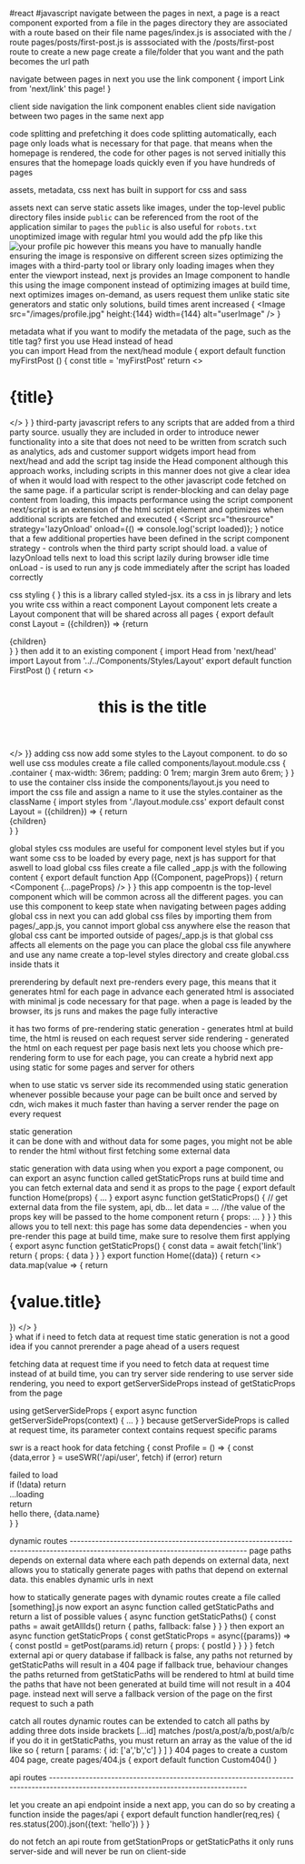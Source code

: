 #react #javascript 
navigate between the pages 
in next, a page is a react component exported from a file in the pages directory 
they are associated with a route based on their file name 
     pages/index.js is associated with the / route
     pages/posts/first-post.js is asssociated with the /posts/first-post route 
to create a new page 
     create a file/folder that you want and the path becomes the url path 
          
navigate between pages 
     in next you use the link component 
     {
          import Link from 'next/link'
            <Link href="/posts/first-post">
          <a>this page!</a>
          </Link>
     }

client side navigation 
     the link component enables client side navigation between two pages in the same next app 

code splitting and prefetching 
     it does code splitting automatically, each page only loads what is necessary 
     for that page. that means when the homepage is rendered, the code for other pages is not served initially 
     this ensures that the homepage loads quickly even if you have hundreds of pages 

assets, metadata, css 
     next has built in support for css and sass 

assets 
     next can serve static assets like images, under the top-level public directory 
     files inside `public` can be referenced from the root of the application similar to `pages`
     the `public` is also useful for `robots.txt`
unoptimized image 
     with regular html you would add the pfp like this 
          <img src="/images/profiile.jpg" alt="your profile pic" />
     however this means you have to manually handle 
          ensuring the image is responsive on different screen sizes 
          optimizing the images with a third-party tool or library 
          only loading images when they enter the viewport 
     instead, next js provides an Image component to handle this 
using the image component 
     instead of optimizing images at build time, next optimizes images on-demand, as users request them 
     unlike static site generators and static only solutions, build times arent increased 
     {
          <Image src="/images/profile.jpg" height:{144} width={144} alt="userImage" />
     }

metadata 
     what if you want to modify the metadata of the page, such as the title tag?
     first you use Head instead of head  
     you can import Head from the next/head module 
          {
               export default function myFirstPost () {
                    const title = 'myFirstPost'
                    return <>
                         <Head>
                              <title>{title}</title>
                         <div>
                              <h1>{title}</h1>
                         </div>
                         </>
               }
          }
third-party javascript 
     refers to any scripts that are added from a third party source. usually they are included in order to introduce newer functionality into a site that does not 
     need to be written from scratch such as analytics, ads and customer support widgets 
          import head from next/head and add the script tag inside the Head component
     although this approach works, including scripts in this manner does not give a clear idea of when it would load with respect to the other javascript code fetched 
     on the same page. if a particular script is render-blocking and can delay page content from loading, this impacts performance 
using the script component 
     next/script is an extension of the html script element and optimizes when additional scripts are fetched and executed 
          {
               <Script src="thesrource" strategy='lazyOnload' onload={() => console.log('script loaded)};
          }
     notice that a few additional properties have been defined in the script component 
          strategy - controls when the third party script should load. a value of lazyOnload tells next to load this script lazily during browser idle time 
          onLoad - is used to run any js code immediately after the script has loaded correctly 

css styling 
     { <style jsx>{``}</style> }
     this is a library called styled-jsx. its a css in js library and lets you write css within a react component 
Layout component
     lets create a Layout component that will be shared across all pages 
          {
               export default const Layout = ({children}) => {return <div>{children}</div>}
          }
     then add it to an existing component
          {
               import Head from 'next/head'
               import Layout from '../../Components/Styles/Layout'
               export default function FirstPost () {
                    return <> <Layout>
                         <Head><title>this is the tile</title></Head>
                         <header>
                         <h1>this is the title</h1>
                         </header>
                         </Layout>
                    </>
               }}
     adding css 
          now add some styles to the Layout component. to do so well use css modules 
          create a file called components/layout.module.css 
               {
                    .container {
                         max-width: 36rem;
                         padding: 0 1rem; 
                         margin 3rem auto 6rem;
                    }
               }
          to use the container clss inside the components/layout.js you need to 
               import the css file and assign a name to it 
               use the styles.container as the className 
                    {
                         import styles from './layout.module.css'
                         export default const Layout = ({children}) => {
                              return <div className={styles.container}>{children}</div>
                         }
                    }
          
global styles 
     css modules are useful for component level styles but if you want some css to be loaded by every page, next js has support for that aswell 
     to load global css files create a file called _app.js with the following content 
          { 
               export default function App ({Component, pageProps}) { 
                    return <Component {...pageProps} />
               }
          }
     this app compoentn is the top-level component which will be common across all the different pages. you can use this component to keep state when navigating between pages 
adding global css 
     in next you can add global css files by importing them from pages/_app.js, you cannot import global css anywhere else 
     the reason that global css cant be imported outside of pages/_app.js is that global css affects all elements on the page
     you can place the global css file anywhere and use any name 
          create a top-level styles directory and create global.css inside 
     thats it 

prerendering 
     by default next pre-renders every page, this means that it generates html for each page in advance
     each generated html is associated with minimal js code necessary for that page. when a page is leaded by the browser, its js runs and makes the page fully interactive 

it has two forms of pre-rendering 
     static generation - generates html at build time, the html is reused on each request 
     server side rendering - generated the html on each request 
per page basis 
     next lets you choose which pre-rendering form to use for each page, you can create a hybrid next app using static for some pages and server for others

when to use static vs server side
     its recommended using static generation whenever possible because your page can be built once and served by cdn, wich makes it much faster than having a server render the page on every request 

static generation   
     it can be done with and without data 
     for some pages, you might not be able to render the html without first fetching some external data      

static generation with data using
     when you export a page component, ou can export an async function called getStaticProps 
          runs at build time and you can fetch external data and send it as props to the page
          {
               export default function Home(props) {
                    ...
               }
               export async function getStaticProps() {
                    // get external data from the file system, api, db...
                    let data = ...
                    //the value of the props key will be passed to the home component 
                    return {
                         props: ...
                    }
               }
          }
          this allows you to tell next: this page has some data dependencies - when you pre-render this page at build time, make sure to resolve them first 
     applying 
          {
               export async function getStaticProps() {
                    const data = await fetch('link')    
                    return {
                         props: {
                              data
                         }
                    }
               }
               export function Home({data}) {
                    return <>
                         data.map(value => {
                              return <h1>{value.title}</h1>
                         })
                    </>
               }    
          }
what if i need to fetch data at request time 
     static generation is not a good idea if you cannot prerender a page ahead of a users request 

fetching data at request time 
     if you need to fetch data at request time instead of at build time, you can try server side rendering 
     to use server side rendering, you need to export getServerSideProps instead of getStaticProps from the page 

using getServerSideProps 
     {
          export async function getServerSideProps(context) {
               ...
          }
     }
     because getServerSideProps is called at request time, its parameter context contains request specific params 

swr 
     is a react hook for data fetching
     {
          const Profile = () => {
               const {data,error } = useSWR('/api/user', fetch)
               if (error) return <div>failed to load</div>
               if (!data) return <div>...loading</div>
               return <div>hello there, {data.name}</div>
          }
     }
     
dynamic routes ------------------------------------------------------------------------------------------------------------------------------
     page paths depends on external data 
     where each path depends on external data, next allows you to statically generate pages with paths that depend on external data. this enables dynamic urls in next 

how to statically generate pages with dynamic routes 
     create a file called [something].js 
now export an async function called getStaticPaths  and return a list of possible values 
     {
          async function getStaticPaths() {
               const paths = await getAllIds()
               return {
                    paths,
                    fallback: false
               }
          }
     }
then export an async function getStaticProps 
     {
          const getStaticProps = async({params}) => {
               const postId = getPost(params.id)
               return {
                    props: {
                         postId
                    }
               }
          }
     }
fetch external api or query database 
     if fallback is false, any paths not returned by getStaticPaths will result in a 404 page 
     if fallback true, behaviour changes 
          the paths returned from getStaticPaths will be rendered to html at build time 
          the paths that have not been generated at build time will not result in a 404 page. instead next will serve a fallback version of the page on the first request to such a path 

catch all routes 
     dynamic routes can be extended to catch all paths by adding three dots inside brackets 
          [...id]
     matches
          /post/a,post/a/b,post/a/b/c 
     if you do it in getStaticPaths, you must return an array as the value of the id like so 
          {
               return [
                    params: {
                         id: ['a','b','c']
                    }
               ]
          }
404 pages 
     to create a custom 404 page, create pages/404.js 
          {
               export default function Custom404()
          }
     
api routes ------------------------------------------------------------------------------------------------------------------------------------

let you create an api endpoint inside a next app, you can do so by creating a function inside the pages/api 
     {
          export default function handler(req,res) {
               res.status(200).json({text: 'hello'})
          }
     }

do not fetch an api route from getStationProps or getStaticPaths
     it only runs server-side and will never be run on client-side 
     